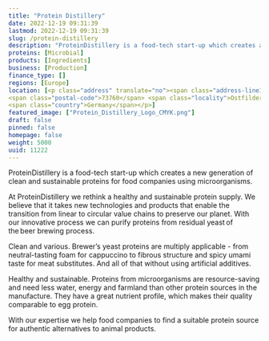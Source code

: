 ```yaml
---
title: "Protein Distillery"
date: 2022-12-19 09:31:39
lastmod: 2022-12-19 09:31:39
slug: /protein-distillery
description: "ProteinDistillery is a food-tech start-up which creates a new generation of clean and sustainable proteins for food companies using microorganisms. At ProteinDistillery we rethink a healthy and sustainable protein supply. We believe that it takes new technologies and products that enable the transition from linear to circular value chains to preserve our planet. With our innovative process we can purify proteins from residual yeast of the beer brewing process. "
proteins: [Microbial]
products: [Ingredients]
business: [Production]
finance_type: []
regions: [Europe]
location: [<p class="address" translate="no"><span class="address-line1">Ostpreußenstraße 2/2</span><br>
<span class="postal-code">73760</span> <span class="locality">Ostfildern</span><br>
<span class="country">Germany</span></p>]
featured_image: ["Protein_Distillery_Logo_CMYK.png"]
draft: false
pinned: false
homepage: false
weight: 5000
uuid: 11222
---
```

<p>ProteinDistillery is a food-tech start-up which creates a new generation of clean and sustainable proteins for food companies using microorganisms. </p>
<p>At ProteinDistillery we rethink a healthy and sustainable protein supply. We believe that it takes new technologies and products that enable the transition from linear to circular value chains to preserve our planet. With our innovative process we can purify proteins from residual yeast of the beer brewing process.  </p>
<p>Clean and various. Brewer’s yeast proteins are multiply applicable - from neutral-tasting foam for cappuccino to fibrous structure and spicy umami taste for meat substitutes. And all of that without using artificial additives. </p>
<p>Healthy and sustainable. Proteins from microorganisms are resource-saving and need less water, energy and farmland than other protein sources in the manufacture. They have a great nutrient profile, which makes their quality comparable to egg protein. </p>
<p>With our expertise we help food companies to find a suitable protein source for authentic alternatives to animal products.</p>
